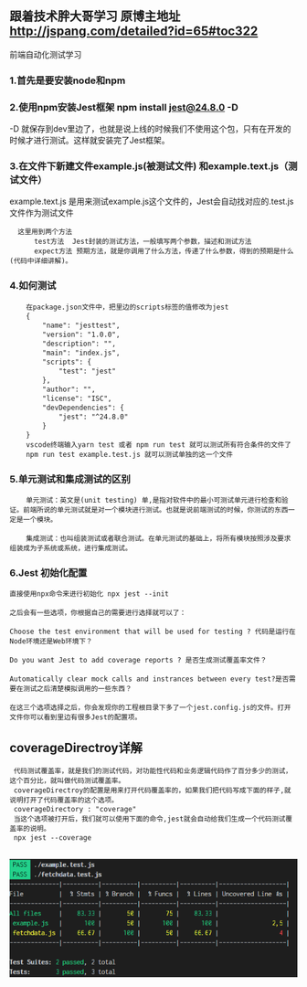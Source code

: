 ## 跟着技术胖大哥学习 原博主地址 http://jspang.com/detailed?id=65#toc322
前端自动化测试学习
### 1.首先是要安装node和npm
### 2.使用npm安装Jest框架  npm install jest@24.8.0 -D
  -D 就保存到dev里边了，也就是说上线的时候我们不使用这个包，只有在开发的时候才进行测试。这样就安装完了Jest框架。
### 3.在文件下新建文件example.js(被测试文件) 和example.text.js（测试文件）
  example.text.js 是用来测试example.js这个文件的，Jest会自动找对应的.test.js文件作为测试文件
  ```
    这里用到两个方法
        test方法  Jest封装的测试方法，一般填写两个参数，描述和测试方法
        expect方法 预期方法，就是你调用了什么方法，传递了什么参数，得到的预期是什么(代码中详细讲解)。
  ```  
### 4.如何测试
```
    在package.json文件中，把里边的scripts标签的值修改为jest
    {
        "name": "jesttest",
        "version": "1.0.0",
        "description": "",
        "main": "index.js",
        "scripts": {
            "test": "jest"
        },
        "author": "",
        "license": "ISC",
        "devDependencies": {
            "jest": "^24.8.0"
        }
    }
    vscode终端输入yarn test 或者 npm run test 就可以测试所有符合条件的文件了
    npm run test example.test.js 就可以测试单独的这一个文件
```
### 5.单元测试和集成测试的区别
```
    单元测试：英文是(unit testing) 单,是指对软件中的最小可测试单元进行检查和验证。前端所说的单元测试就是对一个模块进行测试。也就是说前端测试的时候，你测试的东西一定是一个模块。

    集成测试：也叫组装测试或者联合测试。在单元测试的基础上，将所有模块按照涉及要求组装成为子系统或系统，进行集成测试。
```
### 6.Jest 初始化配置
```
直接使用npx命令来进行初始化 npx jest --init

之后会有一些选项，你根据自己的需要进行选择就可以了：

Choose the test environment that will be used for testing ? 代码是运行在Node环境还是Web环境下？

Do you want Jest to add coverage reports ? 是否生成测试覆盖率文件？

Automatically clear mock calls and instrances between every test?是否需要在测试之后清楚模拟调用的一些东西？

在这三个选项选择之后，你会发现你的工程根目录下多了一个jest.config.js的文件。打开文件你可以看到里边有很多Jest的配置项。
```
## coverageDirectroy详解
```
 代码测试覆盖率，就是我们的测试代码，对功能性代码和业务逻辑代码作了百分多少的测试，这个百分比，就叫做代码测试覆盖率。
 coverageDirectroy的配置是用来打开代码覆盖率的，如果我们把代码写成下面的样子,就说明打开了代码覆盖率的这个选项。
 coverageDirectory : "coverage" 
 当这个选项被打开后，我们就可以使用下面的命令,jest就会自动给我们生成一个代码测试覆盖率的说明。
 npx jest --coverage
 
```
![avatar](/img/1.jpg)
